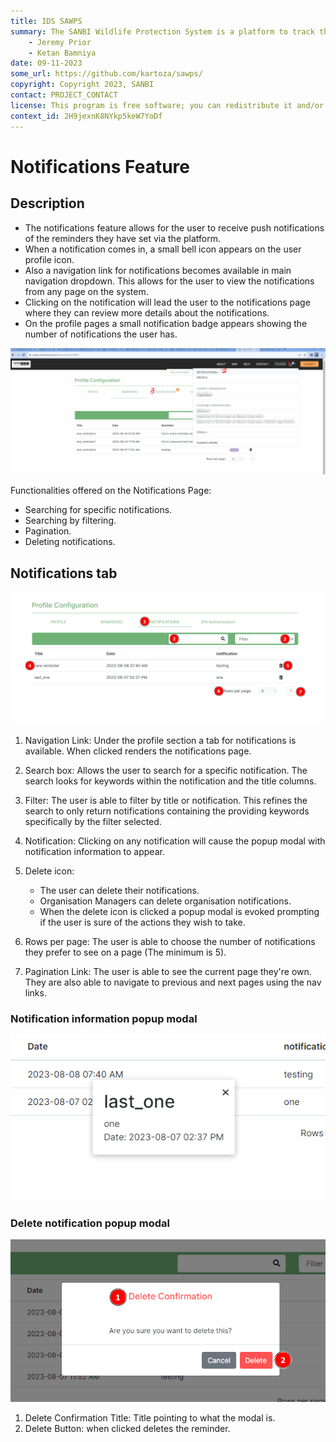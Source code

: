 ```yaml
---
title: IDS SAWPS
summary: The SANBI Wildlife Protection System is a platform to track the population levels of endangered wildlife.
    - Jeremy Prior
    - Ketan Bamniya
date: 09-11-2023
some_url: https://github.com/kartoza/sawps/
copyright: Copyright 2023, SANBI
contact: PROJECT_CONTACT
license: This program is free software; you can redistribute it and/or modify it under the terms of the GNU Affero General Public License as published by the Free Software Foundation; either version 3 of the License, or (at your option) any later version.
context_id: 2H9jexnK8NYkp5keW7YoDf
---
```


# Notifications Feature

## Description

* The notifications feature allows for the user to receive push notifications of the reminders they have set via the platform.
* When a notification comes in, a small bell icon appears on the user profile icon.
* Also a navigation link for notifications becomes available in main navigation dropdown. This allows for the user to view the notifications from any page on the system.
* Clicking on the notification will lead the user to the notifications page where they can review more details about the notifications.
* On the profile pages a small notification badge appears showing the number of notifications the user has.

![Notifications 1](./img/notifications-1.png)

Functionalities offered on the Notifications Page:

* Searching for specific notifications.
* Searching by filtering.
* Pagination.
* Deleting notifications.

## Notifications tab

![Notifications 2](./img/notifications-2.png)

1. Navigation Link: Under the profile section a tab for notifications is available. When clicked renders the notifications page.
2. Search box: Allows the user to search for a specific notification. The search looks for keywords within the notification and the title columns.
3. Filter: The user is able to filter by title or notification. This refines the search to only return notifications containing the providing keywords specifically by the filter selected.
4. Notification: Clicking on any notification will cause the popup modal with notification information to appear.
5. Delete icon:
      * The user can delete their notifications.
      * Organisation Managers can delete organisation notifications.
      * When the delete icon is clicked a popup modal is evoked prompting if the user is sure of the actions they wish to take.

6. Rows per page: The user is able to choose the number of notifications they prefer to see on a page (The minimum is 5).
7. Pagination Link: The user is able to see the current page they're own. They are also able to navigate to previous and next pages using the nav links.

### Notification information popup modal

![Notifications 3](./img/notifications-3.png)

### Delete notification popup modal

![Notifications 4](./img/notifications-4.png)

1. Delete Confirmation Title: Title pointing to what the modal is.
2. Delete Button: when clicked deletes the reminder.
